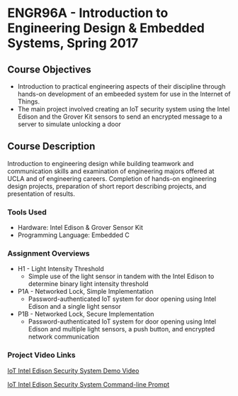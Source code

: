 # ENGR96A - Introduction to Engineering Design & Embedded Systems, Spring 2017

## Course Objectives
* Introduction to practical engineering aspects of their discipline through hands-on development of an embeeded system for use in the Internet of Things.
* The main project involved creating an IoT security system using the Intel Edison and the Grover Kit sensors to send an encrypted message to a server to simulate unlocking a door

## Course Description
Introduction to engineering design while building teamwork and communication skills and examination of engineering majors offered at UCLA and of engineering careers. Completion of hands-on engineering design projects, preparation of short report describing projects, and presentation of results.

### Tools Used
* Hardware: Intel Edison & Grover Sensor Kit
* Programming Language: Embedded C

### Assignment Overviews
* H1 - Light Intensity Threshold
  * Simple use of the light sensor in tandem with the Intel Edison to determine binary light intensity threshold
* P1A - Networked Lock, Simple Implementation
  * Password-authenticated IoT system for door opening using Intel Edison and a single light sensor
* P1B - Networked Lock, Secure Implementation
  * Password-authenticated IoT system for door opening using Intel Edison and multiple light sensors, a push button, and encrypted network communication

### Project Video Links
[IoT Intel Edison Security System Demo Video](https://www.youtube.com/watch?v=JN9ojomng_o)

[IoT Intel Edison Security System Command-line Prompt](https://www.youtube.com/watch?v=ErEtNlNEZDc&t=21s)
